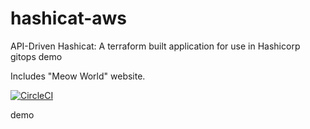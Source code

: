 # hashicat-aws
API-Driven Hashicat: A terraform built application for use in Hashicorp gitops demo

Includes "Meow World" website.

[![CircleCI](https://circleci.com/gh/hashicorp/hashicat-aws.svg?style=svg)](https://circleci.com/gh/hashicorp/hashicat-aws)


demo
